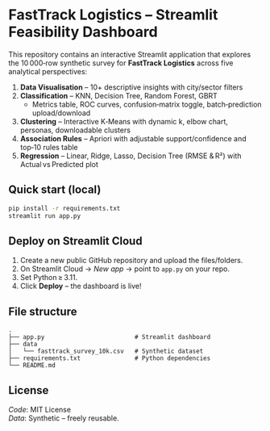 
# FastTrack Logistics – Streamlit Feasibility Dashboard

This repository contains an interactive Streamlit application that explores the 10 000‑row synthetic survey
for **FastTrack Logistics** across five analytical perspectives:

1. **Data Visualisation** – 10+ descriptive insights with city/sector filters  
2. **Classification** – KNN, Decision Tree, Random Forest, GBRT  
   * Metrics table, ROC curves, confusion‑matrix toggle, batch‑prediction upload/download  
3. **Clustering** – Interactive K‑Means with dynamic k, elbow chart, personas, downloadable clusters  
4. **Association Rules** – Apriori with adjustable support/confidence and top‑10 rules table  
5. **Regression** – Linear, Ridge, Lasso, Decision Tree (RMSE & R²) with Actual vs Predicted plot

## Quick start (local)

```bash
pip install -r requirements.txt
streamlit run app.py
```

## Deploy on Streamlit Cloud

1. Create a new public GitHub repository and upload the files/folders.  
2. On Streamlit Cloud → *New app* → point to `app.py` on your repo.  
3. Set Python ≥ 3.11.  
4. Click **Deploy** – the dashboard is live!

## File structure
```
.
├── app.py                         # Streamlit dashboard
├── data
│   └── fasttrack_survey_10k.csv   # Synthetic dataset
├── requirements.txt               # Python dependencies
└── README.md
```

## License
*Code*: MIT License  
*Data*: Synthetic – freely reusable.
